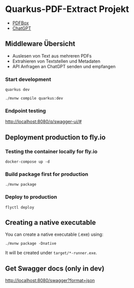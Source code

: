 # Quarkus-PDF-Extract Projekt

- [PDFBox](https://pdfbox.apache.org/)
- [ChatGPT](https://chat.openai.com/)

## Middleware Übersicht

- Auslesen von Text aus mehreren PDFs
- Extrahieren von Textstellen und Metadaten
- API Anfragen an ChatGPT senden und empfangen

### Start development

```shell
quarkus dev
```

```shell
./mvnw compile quarkus:dev
```

### Endpoint testing

<http://localhost:8080/q/swagger-ui/#>

## Deployment production to fly.io

### Testing the container locally for fly.io

```shell
docker-compose up -d
```

### Build package first for production

```shell
./mvnw package
```

### Deploy to production

```shell
flyctl deploy
```

## Creating a native executable

You can create a native executable (.exe) using:

```shell script
./mvnw package -Dnative
```

It will be created under `target/*-runner.exe`.

## Get Swagger docs (only in dev)

<http://localhost:8080/swagger?format=json>
